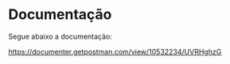 # Documentação

Segue abaixo a documentação:

https://documenter.getpostman.com/view/10532234/UVRHghzG
